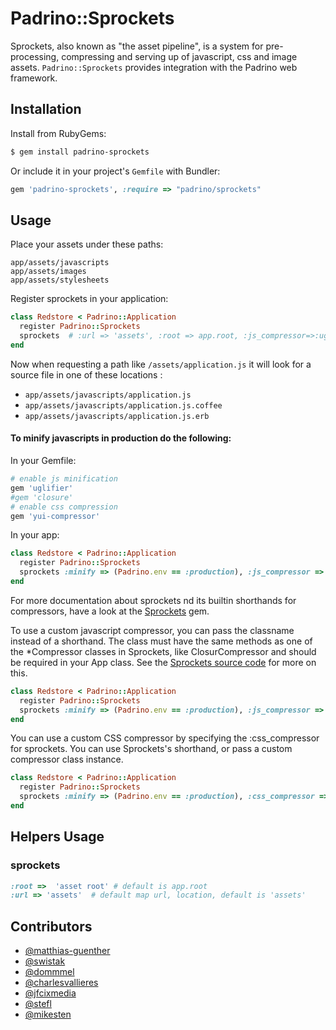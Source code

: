 # Padrino::Sprockets

Sprockets, also known as "the asset pipeline", is a system for pre-processing, compressing and serving up of javascript, css and image assets. `Padrino::Sprockets` provides integration with the Padrino web framework.

## Installation

Install from RubyGems:

```sh
$ gem install padrino-sprockets
```

Or include it in your project's `Gemfile` with Bundler:

```ruby
gem 'padrino-sprockets', :require => "padrino/sprockets"
```

## Usage

Place your assets under these paths:

```
app/assets/javascripts
app/assets/images
app/assets/stylesheets
```

Register sprockets in your application:

```ruby
class Redstore < Padrino::Application
  register Padrino::Sprockets
  sprockets  # :url => 'assets', :root => app.root, :js_compressor=>:uglify, :css_compressor=>:closure
end
```

Now when requesting a path like `/assets/application.js` it will look for a source file in one of these locations :

* `app/assets/javascripts/application.js`
* `app/assets/javascripts/application.js.coffee`
* `app/assets/javascripts/application.js.erb`

#### To minify javascripts in production do the following:

In your Gemfile:

```ruby
# enable js minification
gem 'uglifier'
#gem 'closure'
# enable css compression
gem 'yui-compressor'
```

In your app:

```ruby
class Redstore < Padrino::Application
  register Padrino::Sprockets
  sprockets :minify => (Padrino.env == :production), :js_compressor => :yui # can be any of the shorthand 
end
```

For more documentation about sprockets nd its builtin shorthands for compressors, 
have a look at the [Sprockets](https://github.com/sstephenson/sprockets/) gem.

To use a custom javascript compressor, you can pass the classname instead of a shorthand.
The class must have the same methods as one of the *Compressor classes in Sprockets, like
ClosurCompressor and should be required in your App class. See the [Sprockets source code](https://github.com/sstephenson/sprockets/)
for more on this.

```ruby
class Redstore < Padrino::Application
  register Padrino::Sprockets
  sprockets :minify => (Padrino.env == :production), :js_compressor => MyCustomCompressor 
end
```
You can use a custom CSS compressor by specifying the :css_compressor for sprockets. You can
use Sprockets's shorthand, or pass a custom compressor class instance.

```ruby
class Redstore < Padrino::Application
  register Padrino::Sprockets
  sprockets :minify => (Padrino.env == :production), :css_compressor => MyCustomCssCompressor.new
end
```

## Helpers Usage

### sprockets

```ruby
:root =>  'asset root' # default is app.root
:url => 'assets'  # default map url, location, default is 'assets'
```

## Contributors

* [@matthias-guenther](https://github.com/matthias-guenther)
* [@swistak](https://github.com/swistak)
* [@dommmel](https://github.com/dommmel)
* [@charlesvallieres](https://github.com/charlesvallieres)
* [@jfcixmedia](https://github.com/jfcixmedia)
* [@stefl](https://github.com/stefl)
* [@mikesten](https://github.com/mikesten)
